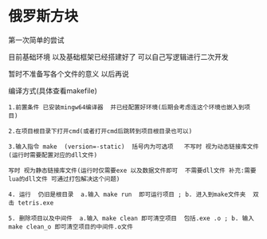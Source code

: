 # 俄罗斯方块

第一次简单的尝试

目前基础环境  以及基础框架已经搭建好了  可以自己写逻辑进行二次开发

暂时不准备写各个文件的意义 以后再说

编译方式(具体查看makefile)

    1.前置条件 已安装mingw64编译器  并已经配置好环境(后期会考虑连这个环境也嵌入到项目)

    2.在项目根目录下打开cmd(或者打开cmd后跳转到项目根目录也可以)

    3.输入指令 make  (version=-static)  括号内为可选项   不写时 视为动态链接库文件(运行时需要配置对应的dll文件)

    写时 视为静态链接库文件(运行时仅需要exe 以及数据文件即可  不需要dll文件 补充:需要lua的dll文件 可通过打包解决这个问题)

    4. 运行  仍旧是根目录  a.输入 make run  即可运行项目 ; b. 进入到make文件夹  双击 tetris.exe

    5. 删除项目以及中间件  a.输入 make clean 即可清空项目  包括.exe .o ; b. 输入 make clean_o 即可清空项目的中间件.o文件
